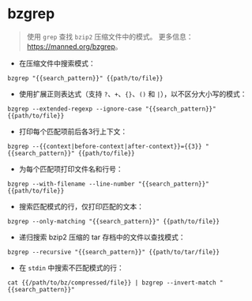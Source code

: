 # bzgrep

> 使用 `grep` 查找 `bzip2` 压缩文件中的模式。
> 更多信息：<https://manned.org/bzgrep>。

- 在压缩文件中搜索模式：

`bzgrep "{{search_pattern}}" {{path/to/file}}`

- 使用扩展正则表达式（支持 `?`、`+`、`{}`、`()` 和 `|`），以不区分大小写的模式：

`bzgrep --extended-regexp --ignore-case "{{search_pattern}}" {{path/to/file}}`

- 打印每个匹配项前后各3行上下文：

`bzgrep --{{context|before-context|after-context}}={{3}} "{{search_pattern}}" {{path/to/file}}`

- 为每个匹配项打印文件名和行号：

`bzgrep --with-filename --line-number "{{search_pattern}}" {{path/to/file}}`

- 搜索匹配模式的行，仅打印匹配的文本：

`bzgrep --only-matching "{{search_pattern}}" {{path/to/file}}`

- 递归搜索 bzip2 压缩的 tar 存档中的文件以查找模式：

`bzgrep --recursive "{{search_pattern}}" {{path/to/tar/file}}`

- 在 `stdin` 中搜索不匹配模式的行：

`cat {{/path/to/bz/compressed/file}} | bzgrep --invert-match "{{search_pattern}}"`
